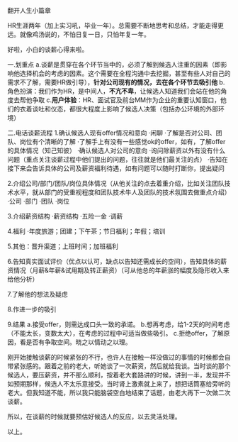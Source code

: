 翻开人生小篇章

HR生涯两年（加上实习吼，毕业一年）。总需要不断地思考和总结，才能走得更远。就像鸡汤说的，不怕日复一日，只怕年复一年。

好啦，小白的谈薪心得来啦。

一.划重点
a.谈薪是贯穿在各个环节当中的，必须了解到候选人注重的因素（即影响他选择机会的考虑的因素。这个需要在全程沟通中去挖掘，甚至有些人对自己的需求不了解，需要HR做引导），**针对公司现有的情况，去在各个环节去吸引他**
b.角色扮演：我们作为HR，是中间人，**不亢不卑**，让候选人知道我们会站在他的角度去帮他争取
c.**用户体验**：HR、面试官及前台MM作为企业的重要认知窗口，他们的衣着谈吐和仪态，都很大程度上影响了候选人决策（包括办公环境的外部环境）

二.电话谈薪流程
1.确认候选人现有offer情况和意向
·闲聊
·了解是否对公司、团队、岗位有个清晰的了解
·了解手上有没有一些感觉ok的offer，如有，了解offer的具体情况（知己知彼）
·确认候选人对公司的意向
·询问除薪资以外有没有什么问题（重点关注谈薪过程中他们提出的问题，往往就是他们最关注的点）
·告知在接下来会告诉具体的公司及薪资福利待遇，如有问题可以随时打断你，提出疑问

2.介绍公司/部门/团队/岗位具体情况（从他关注的点去着重介绍，比如关注团队技术水平，就从部门的受重视程度和团队技术牛人及团队的技术氛围去做重点介绍）
·公司
·部门
·团队
·岗位

3.介绍薪资结构
·薪资结构
·五险一金
·调薪

4.福利
·年度旅游；团建；下午茶；节日福利；年假；培训

5.其他：晋升渠道；上班时间；加班福利

6.告知真实面试评价（优点以认可，缺点以告知还需成长的空间），告知具体的薪资情况（月薪&年薪&试用期及转正薪资）（可从他总的年薪涨的幅度及隐形收入来给他分析）

7.了解他的想法及疑虑

8.作进一步的吸引

9.结果
a.接受offer，则需达成口头一致的承诺。
b.想再考虑，给1-2天的时间考虑（不能太长，变数太大），在考虑的过程中可适当做些吸引。
c.拒绝offer，了解原因，看是否有争取空间。晓之以情动之以理。

刚开始接触谈薪的时候紧张的不行，也许人在接触一样没做过的事情的时候都会自带紧张感的。跟着之前的老大，听她谈了一次薪资，然后就给我谈。当时谈的那个候选人，要压薪资，并不那么顺利，按着老大套路讲的时候，讲到一半，发现并不如预期那样，候选人不太乐意接受。当时肾上激素就上来了，想把话筒塞给旁听的老大。但我知道不能，所以我只能脑袋空白地结束了话题，由老大再下一次做二次谈薪。

所以，在谈薪的时候就要预估好候选人的反应，以去灵活处理。

以上。
